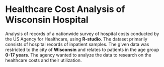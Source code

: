 # Healthcare Cost Analysis of Wisconsin Hospital
Analysis of records of a nationwide survey of hospital costs conducted by the US Agency for Healthcare, using  **R-studio**.
The dataset primarily consists of hospital records of inpatient samples.
The given data was restricted to the city of **Wisconsin** and relates to patients in the age group **0-17 years**. The agency wanted to analyze the data to research on the healthcare costs and their utilization.
